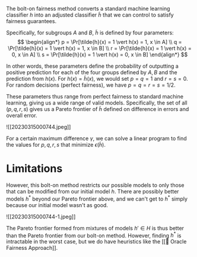 The bolt-on fairness method converts a standard machine learning classifier $h$ into an adjusted classifier $\tilde{h}$ that we can control to satisfy fairness guarantees.

Specifically, for subgroups $A$ and $B$, $\tilde{h}$ is defined by four parameters: 
$$
\begin{align*} p = \Pr[\tilde{h}(x) = 1 \vert h(x) = 1, x \in A] \\ q = \Pr[\tilde{h}(x) = 1 \vert h(x) = 1, x \in B] \\ r = \Pr[\tilde{h}(x) = 1 \vert h(x) = 0, x \in A] \\ s = \Pr[\tilde{h}(x) = 1 \vert h(x) = 0, x \in B] \end{align*}
$$


In other words, these parameters define the probability of outputting a positive prediction for each of the four groups defined by $A, B$ and the prediction from $h(x)$. For $h(x) = \tilde{h}(x)$, we would set $p = q = 1$ and $r = s = 0$. For random decisions (perfect fairness), we have $p = q = r = s = 1/2$.

These parameters thus range from perfect fairness to standard machine learning, giving us a wide range of valid models. Specifically, the set of all $(p, q, r, s)$ gives us a Pareto frontier of $\tilde{h}$ defined on difference in errors and overall error.

![[20230315000744.jpeg]]

For a certain maximum difference $\gamma$, we can solve a linear program to find the values for $p, q, r, s$ that minimize $\epsilon(\tilde{h})$.

# Limitations
However, this bolt-on method restricts our possible models to only those that can be modified from our initial model $h$. There are possibly better models $h^*$ beyond our Pareto frontier above, and we can't get to $h^*$ simply because our initial model wasn't as good.

![[20230315000744-1.jpeg]]

The Pareto frontier formed from mixtures of models $h' \in H$ is thus better than the Pareto frontier from our bolt-on method. However, finding $h^*$ is intractable in the worst case, but we do have heuristics like the [[🔮 Oracle Fairness Approach]].